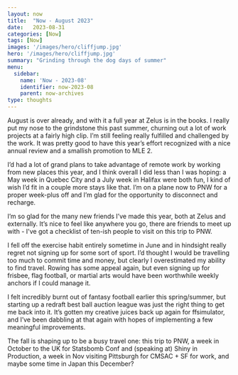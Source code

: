 ```yaml
---
layout: now
title:  "Now - August 2023"
date:   2023-08-31
categories: [Now]
tags: [Now]
images: '/images/hero/cliffjump.jpg'
hero: '/images/hero/cliffjump.jpg'
summary: "Grinding through the dog days of summer"
menu:
  sidebar:
    name: 'Now - 2023-08'
    identifier: now-2023-08
    parent: now-archives
type: thoughts
---
```


August is over already, and with it a full year at Zelus is in the books. I really put my nose to the grindstone this past summer, churning out a lot of work projects at a fairly high clip. I’m still feeling really fulfilled and challenged by the work. It was pretty good to have this year’s effort recognized with a nice annual review and a smallish promotion to MLE 2. 

I’d had a lot of grand plans to take advantage of remote work by working from new places this year, and I think overall I did less than I was hoping: a May week in Quebec City and a July week in Halifax were both fun, I kind of wish I’d fit in a couple more stays like that. I’m on a plane now to PNW for a proper week-plus off and I’m glad for the opportunity to disconnect and recharge. 

I’m so glad for the many new friends I’ve made this year, both at Zelus and externally. It’s nice to feel like anywhere you go, there are friends to meet up with - I've got a checklist of ten-ish people to visit on this trip to PNW. 

I fell off the exercise habit entirely sometime in June and in hindsight really regret not signing up for some sort of sport. I’d thought I would be travelling too much to commit time and money, but clearly I overestimated my ability to find travel.  Rowing has some appeal again, but even signing up for frisbee, flag football, or martial arts would have been worthwhile weekly anchors if I could manage it. 

I felt incredibly burnt out of fantasy football earlier this spring/summer, but starting up a redraft best ball auction league was just the right thing to get me back into it. It’s gotten my creative juices back up again for ffsimulator, and I’ve been dabbling at that again with hopes of implementing a few meaningful improvements. 

The fall is shaping up to be a busy travel one: this trip to PNW, a week in October to the UK for Statsbomb Conf and (speaking at) Shiny in Production, a week in Nov visiting Pittsburgh for CMSAC + SF for work, and maybe some time in Japan this December? 